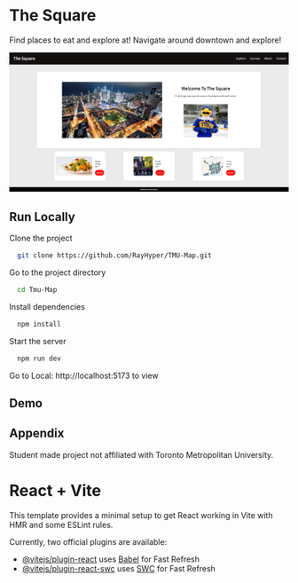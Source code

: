 
# The Square

Find places to eat and explore at!
Navigate around downtown and explore!

<img src="./src/assets/thesquare.PNG">

## Run Locally

Clone the project

```bash
  git clone https://github.com/RayHyper/TMU-Map.git
```

Go to the project directory

```bash
  cd Tmu-Map
```

Install dependencies

```bash
  npm install
```

Start the server

```bash
  npm run dev
```

Go to Local: http://localhost:5173 to view


## Demo




## Appendix

Student made project not affiliated with Toronto Metropolitan University.


# React + Vite

This template provides a minimal setup to get React working in Vite with HMR and some ESLint rules.

Currently, two official plugins are available:

- [@vitejs/plugin-react](https://github.com/vitejs/vite-plugin-react/blob/main/packages/plugin-react/README.md) uses [Babel](https://babeljs.io/) for Fast Refresh
- [@vitejs/plugin-react-swc](https://github.com/vitejs/vite-plugin-react-swc) uses [SWC](https://swc.rs/) for Fast Refresh
